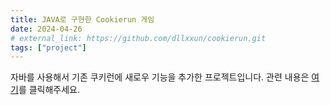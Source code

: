 ```yaml
---
title: JAVA로 구현한 Cookierun 게임
date: 2024-04-26
# external_link: https://github.com/dllxxun/cookierun.git
tags: ["project"]
---
```


<!-- ![Litmus Project Image](featured.jpg) -->
자바를 사용해서 기존 쿠키런에 새로우 기능을 추가한 프로젝트입니다.
관련 내용은 [여기](https://github.com/dllxxun/cookierun.git)를 클릭해주세요.

<!--more-->
